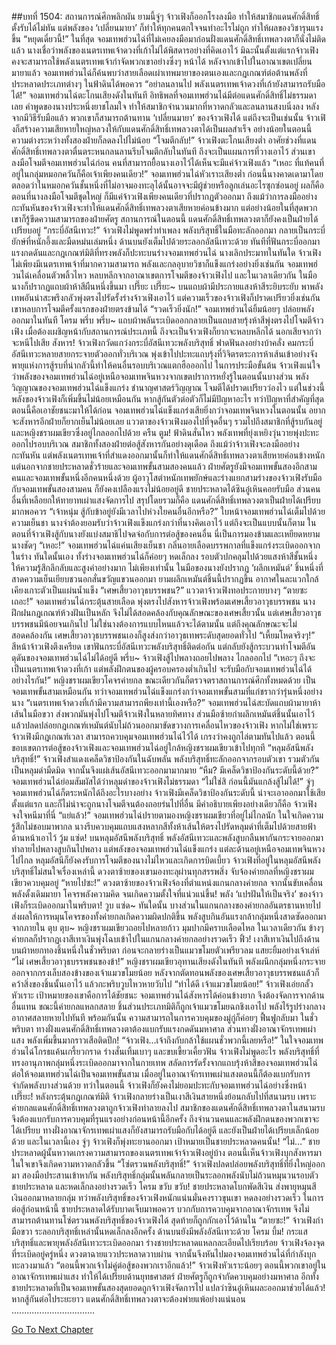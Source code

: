 ##บทที่ 1504: สถานการณ์ศึกพลิกผัน
ยามนี้จู่ๆ จ้าวเฟิงก็ออกโรงลงมือ ทำให้สมาชิกแดนศักดิ์สิทธิ์ตั้งรับได้ไม่ทัน
แต่พลังของ ‘เปลี่ยนมายา’ ก็ทำให้ทุกคนตกใจจนทำอะไรไม่ถูก ทำให้ผลของวิชารุนแรงขึ้น
“หยุดเดี๋ยวนี้!”
ในที่สุด จอมเทพฮ่วนไฉ่ที่ไม่เคยลงมือมาก่อนฝั่งแดนศักดิ์สิทธิ์เทพลวงตาก็นั่งไม่ติดแล้ว
นางเชื่อว่าพลังของเนตรเทพเจ้าดวงที่เก้าไม่ได้พิสดารอย่างที่คิดเอาไว้
มิฉะนั้นตั้งแต่แรกจ้าวเฟิงคงจะสามารถใช้พลังเนตรเทพเจ้ากำจัดพวกเขาอย่างซึ่งๆ หน้าได้
หลังจากเข้าไปในอาณาเขตเปลี่ยนมายาแล้ว จอมเทพฮ่วนไฉ่ก็ค้นพบว่าสายเลือดเผ่าเทพมายาของตนเองและกฎเกณฑ์ต่อต้านพลังที่ประหลาดประเภทต่างๆ ในฟ้าดินได้พอควร
“อย่าลนลานไป พลังเนตรเทพเจ้าดวงที่เก้ายังสามารถรับมือได้!”
จอมเทพฮ่วนไฉ่ตะโกนเสียงดังในทันที
อิทธิพลที่จอมเทพฮ่วนไฉ่มีต่อแดนศักดิ์สิทธิ์ไม่ธรรมดาเลย คำพูดของนางประหนึ่งยาชโลมใจ ทำให้สมาชิกจำนวนมากที่หวาดกลัวและลนลานสงบนิ่งลง
หลังจากมีวิธีรับมือแล้ว พวกเขาก็สามารถต้านทาน ‘เปลี่ยนมายา’ ของจ้าวเฟิงได้
แต่ถึงจะเป็นเช่นนั้น จ้าวเฟิงก็สร้างความเสียหายใหญ่หลวงให้กับแดนศักดิ์สิทธิ์เทพลวงตาได้เป็นผลสำเร็จ
อย่างน้อยในตอนนี้ ความต่างระหว่างทั้งสองฝ่ายก็ลดลงไปไม่น้อย
“โจมตีกลับ!”
จ้าวเฟิงตะโกนเสียงต่ำ
อาศัยช่วงที่แดนศักดิ์สิทธิ์เทพลวงตาตื่นตระหนกลนลานรีบโจมตีกลับในทันที ถึงจะเป็นแผนการที่วางเอาไว้
ส่วนเขาลงมือโจมตีจอมเทพฮ่วนไฉ่ก่อน คนที่สามารถยื้อนางเอาไว้ได้เห็นจะมีแค่จ้าวเฟิงแล้ว
“เหอะ ที่แท้คนที่อยู่ในกลุ่มหมอกควันก็คือเจ้าเพียงคนเดียว!”
จอมเทพฮ่วนไฉ่หัวเราะเสียงต่ำ
ก่อนนี้นางคาดเดามาโดยตลอดว่าในหมอกควันชั้นหนึ่งที่ไม่อาจมองทะลุได้นั้นอาจจะมีผู้ช่วยหรือลูกเล่นอะไรซุกซ่อนอยู่
ผลก็คือตอนที่นางลงมือโจมตีชุดใหญ่ ก็มีแค่จ้าวเฟิงเพียงคนเดียวที่ปรากฏตัวออกมา
ถึงแม้ว่าการลงมืออย่างกะทันหันของจ้าวเฟิงจะทำให้แดนศักดิ์สิทธิ์เทพลวงตาเสียหายค่อนข้างมาก แต่อย่างน้อยในที่สุดพวกเขาก็รู้ขีดความสามารถของฝ่ายศัตรู สถานการณ์ในตอนนี้ แดนศักดิ์สิทธิ์เทพลวงตาก็ยังคงเป็นฝ่ายได้เปรียบอยู่
“กระบี่อัสนีเทวะ!”
จ้าวเฟิงไม่พูดพร่ำทำเพลง พลังบริสุทธิ์ในมือทะลักออกมา กลายเป็นกระบี่ยักษ์ที่หนักอึ้งและมืดหม่นเล่มหนึ่ง ด้านบนยังเต็มไปด้วยระลอกอัสนีเทวะด้วย
ทันทีที่ฟันกระบี่ออกมา แรงกดดันและกฎเกณฑ์มิติที่ทรงพลังก็ปะทะบนร่างจอมเทพฮ่วนไฉ่
นางเลิกประมาทในทันใด
จ้าวเฟิงไม่เพียงมีเนตรเทพเจ้าที่มากความสามารถ พลังและกลอุบายวิชาก็แข็งแกร่งอย่างยิ่งเช่นกัน
จอมเทพฮ่วนไฉ่เคลื่อนตัวพลิ้วไหว หลบหลีกจากอาณาเขตการโจมตีของจ้าวเฟิงไป
และในเวลาเดียวกัน ในมือนางก็ปรากฏแถบผ้าห้าสีผืนหนึ่งขึ้นมา
เปรี๊ยะ เปรี๊ยะ~
บนแถบผ้ามีประกายแสงห้าสีระยิบระยับ พาพลังเทพอันน่าสะพรึงกลัวพุ่งตรงไปรัดรั้งร่างจ้าวเฟิงเอาไว้
แต่ความเร็วของจ้าวเฟิงก็ปราดเปรียวยิ่งเช่นกัน เขาหลบการโจมตีครั้งแรกของฝ่ายตรงข้ามได้
“รวดเร็วยิ่งนัก!”
จอมเทพฮ่วนไฉ่ยิ้มน้อยๆ ปล่อยพลังออกมาในทันที
โครม พรึ่บ พรึ่บ~
แถบผ้าพลันระเบิดออกกลายเป็นแถบสายรุ้งห้าสีพุ่งตรงไปโจมตีจ้าวเฟิง
เมื่อต้องเผชิญหน้ากับสถานการณ์ประเภทนี้ ถึงจะเป็นจ้าวเฟิงก็ยากจะหลบหลีกได้ นอกเสียจากว่าจะหนีไปเสีย
สังหาร!
จ้าวเฟิงกวัดแกว่งกระบี่อัสนีเทวะพลังบริสุทธิ์ ฟาดฟันลงอย่างบ้าคลั่ง
คมกระบี่อัสนีเทวะหลายสายกระจายตัวออกทั่วบริเวณ พุ่งเข้าไปปะทะแถบรุ้งที่วิจิตรตระการห้าเส้นเข้าอย่างจัง
พายุแห่งการสู้รบที่น่ากลัวนี้ทำให้คนอื่นรอบบริเวณแตกฮือออกไป
ในการประมือขั้นต้น จ้าวเฟิงแน่ใจว่าพลังของจอมเทพฮ่วนไฉ่อยู่เหนือจอมเทพจินหวงจากเขตปราการหยั่งรู้ในตอนนั้นบางส่วน พลังวิญญาณของจอมเทพฮ่วนไฉ่แข็งแกร่ง ชำนาญศาสตร์วิญญาณ โจมตีได้ปราดเปรียวว่องไว
แต่ในช่วงนี้พลังของจ้าวเฟิงก็เพิ่มขึ้นไม่น้อยเหมือนกัน หากสู้กันตัวต่อตัวก็ไม่มีปัญหาอะไร
ทว่าปัญหาที่สำคัญที่สุดตอนนี้คือเอาชัยชนะมาให้ได้ก่อน
จอมเทพฮ่วนไฉ่แข็งแกร่งเสียยิ่งกว่าจอมเทพจินหวงในตอนนั้น อยากจะสังหารอีกฝ่ายก็ยากเย็นไม่น้อยเลย
แววตาของจ้าวเฟิงมองไปที่จุดอื่นๆ รวมไปถึงสมาชิกที่สู้รบกันอยู่และหญิงชราผมเขียวซึ่งอยู่ไกลออกไปด้วย
ครืน ตูม!
ฟ้าดินสั่นไหว พลังเทพที่ยุ่งเหยิงวุ่นวายพุ่งปะทะออกไปรอบบริเวณ สมาชิกทั้งสองฝ่ายต่อสู้สังหารกันอย่างดุเดือด
ถึงแม้ว่าจ้าวเฟิงจะลงมืออย่างกะทันหัน แต่พลังเนตรเทพเจ้าที่สำแดงออกมานั้นก็ทำให้แดนศักดิ์สิทธิ์เทพลวงตาเสียหายค่อนข้างหนัก
แต่นอกจากชายประหลาดชั่วร้ายและจอมเทพขั้นสามสองคนแล้ว ฝ่ายศัตรูยังมีจอมเทพขั้นสองอีกสามคนและจอมเทพขั้นหนึ่งอีกคนหนึ่งด้วย
ผู้อาวุโสตำหนักเทพยักษ์และร่างแยกสามร่างของจ้าวเฟิงรับมือกับจอมเทพขั้นสองสามคน ก็ยังคงเปลืองแรงไม่น้อยอยู่ดี
ชายประหลาดได้ซินอู๋เหินคอยรับมือ ส่วนคนอื่นที่เหลือยกให้ทายาทเผ่าแสงจัดการไป
สรุปโดยรวมก็คือ แดนศักดิ์สิทธิ์เทพลวงตาเป็นฝ่ายได้เปรียบมากพอควร
“เจ้าหนุ่ม สู้กับข้าอยู่ยังมีเวลาไปห่วงใยคนอื่นอีกหรือ?”
ใบหน้าจอมเทพฮ่วนไฉ่เต็มไปด้วยความเย็นชา
นางจำต้องยอมรับว่าจ้าวเฟิงแข็งแกร่งกว่าที่นางคิดเอาไว้
แต่ถึงจะเป็นแบบนั้นก็ตาม ในตอนที่จ้าวเฟิงสู้กับนางยังแบ่งสมาธิไปจดจ่อกับการต่อสู้ของคนอื่น นี่เป็นการมองข้ามและเหยียดหยามนางชัดๆ
“เหอะ!”
จอมเทพฮ่วนไฉ่แค่นเสียงเย็นชา กลิ่นอายเลือดบรรพกาลที่แข็งแกร่งระเบิดออกจากในร่าง
ทันใดนั้นเอง ทั้งร่างจอมเทพฮ่วนไฉ่ก็ค่อยๆ หดเล็กลง รอบตัวปกคลุมไปด้วยแสงห้าสีชั้นหนึ่ง ให้ความรู้สึกลึกลับและสูงค่าอย่างมาก
ไม่เพียงเท่านั้น ในมือของนางยังปรากฏ ‘ผลึกเหมันต์’ ชิ้นหนึ่งที่สาดความเย็นเยียบชวนอกสั่นขวัญแขวนออกมา
ยามผลึกเหมันต์ชิ้นนี้ปรากฏขึ้น อากาศในละแวกใกล้เคียงเกาะตัวเป็นแผ่นน้ำแข็ง
“เศษเสี้ยวอาวุธบรรพชน?”
แววตาจ้าวเฟิงทอประกายบางๆ
“ตายซะเถอะ!”
จอมเทพฮ่วนไฉ่กระตุ้นสายเลือด พุ่งตรงไปสังหารจ้าวเฟิงพร้อมเศษเสี้ยวอาวุธบรรพชน
นางฝึกฝนกฎเกณฑ์ห้วงฝันเป็นหลัก จึงไม่ได้สอดคล้องกับคุณลักษณะของเศษเสี้ยวนั้น
แต่เศษเสี้ยวอาวุธบรรพชนมีน้อยจนเกินไป ไม่ใช่นางต้องการแบบไหนแล้วจะได้ตามนั้น แต่ถึงคุณลักษณะจะไม่สอดคล้องกัน เศษเสี้ยวอาวุธบรรพชนเองก็สูงส่งกว่าอาวุธเทพระดับสุดยอดทั่วไป
“เหี้ยมโหดจริงๆ!”
สีหน้าจ้าวเฟิงตึงเครียด เขาฟันกระบี่อัสนีเทวะพลังบริสุทธิ์ติดต่อกัน แต่กลับยังสู้กระบวนท่าโจมตีอันดุดันของจอมเทพฮ่วนไฉ่ไม่ได้อยู่ดี
พรึ่บ~
จ้าวเฟิงสู้ไปพลางถอยไปพลาง
ไกลออกไป
“เหอะๆ ถึงจะเป็นเนตรเทพเจ้าดวงที่เก้า แต่พลังฝึกตนของผู้ครอบครองต่ำเกินไป จะรับมือกับจอมเทพฮ่วนไฉ่ได้อย่างไรกัน!”
หญิงชราผมเขียวโคจรค่ายกล ขณะเดียวกันก็ตรวจตราสถานการณ์ศึกทั้งหมดด้วย
เป็นจอมเทพขั้นสามเหมือนกัน ทว่าจอมเทพฮ่วนไฉ่แข็งแกร่งกว่าจอมเทพขั้นสามที่แก่ชรากว่ารุ่นหนึ่งอย่างนาง
“เนตรเทพเจ้าดวงที่เก้ามีความสามารถพียงเท่านี้เองหรือ?”
จอมเทพฮ่วนไฉ่สะบัดแถบผ้ามายาห้าเส้นในมือขวา ส่งพวกมันพุ่งไปโจมตีจ้าวเฟิงในหลายทิศทาง ส่วนมือซ้ายกำผลึกเหมันต์ชิ้นนั้นเอาไว้ แล้วปลดปล่อยกฎเกณฑ์เหมันต์นับไม่ถ้วนออกมาขัดขวางการเคลื่อนไหวของจ้าวเฟิง
หากไม่ใช่เพราะจ้าวเฟิงมีกฎเกณฑ์เวลา สามารถควบคุมจอมเทพฮ่วนไฉ่ไว้ได้ เกรงว่าคงถูกไล่ตามทันไปแล้ว
ตอนนี้ขอบเขตการต่อสู้ของจ้าวเฟิงและจอมเทพฮ่วนไฉ่อยู่ใกล้หญิงชราผมเขียวเข้าไปทุกที
“หลุมอัสนีพลังบริสุทธิ์!”
จ้าวเฟิงสำแดงเคล็ดวิชาป้องกันในฉับพลัน
พลังบริสุทธิ์ทะลักออกจากรอบตัวเขา รวมตัวกันเป็นหลุมดำมืดมิด จากนั้นจึงแผ่เส้นอัสนีเทวะออกมามากมาย
“หืม? มีเคล็ดวิชาป้องกันระดับนี้ด้วย?”
จอมเทพฮ่วนไฉ่ย่อมสัมผัสได้ว่าหลุมดำของจ้าวเฟิงไม่ธรรมดา
“ไม่ใช่สิ ก่อนนี้มันแกล้งสู้ไม่ได้!”
จู่ๆ จอมเทพฮ่วนไฉ่ก็ตระหนักได้ถึงอะไรบางอย่าง
จ้าวเฟิงมีเคล็ดวิชาป้องกันระดับนี้ น่าจะเอาออกมาใช้เสียตั้งแต่แรก และก็ไม่น่าจะถูกนางโจมตีจนต้องถอยร่นไปที่อื่น
มีคำอธิบายเพียงอย่างเดียวก็คือ จ้าวเฟิงจงใจหนีมาที่นี่
“แย่แล้ว!”
จอมเทพฮ่วนไฉ่ปรายตามองหญิงชราผมเขียวที่อยู่ไม่ไกลนัก ในใจเกิดความรู้สึกไม่ชอบมาพากล
นางรีบควบคุมแถบแสงหลากสีทั้งห้าเส้นให้ตรงไปรัดหลุมดำที่เต็มไปด้วยสายฟ้าด้านหน้าเอาไว้
วู้ม แซ่ด!
บนหลุมอัสนีพลังบริสุทธิ์ พลังอัสนีเทวะและพลังสูบกลืนพากันกระจายออกมา ทำลายไปพลางสูบกินไปพลาง
แต่พลังของจอมเทพฮ่วนไฉ่แข็งแกร่ง แต่ละด้านอยู่เหนือจอมเทพจินหวงไปไกล หลุมอัสนีก็ยังคงรับการโจมตีของนางไม่ไหวและเกิดการบิดเบี้ยว
จ้าวเฟิงที่อยู่ในหลุมอัสนีพลังบริสุทธิ์ไม่สนใจเรื่องเหล่านี้
ดวงตาซ้ายของเขามองทะลุผ่านทุกสรรพสิ่ง จับจ้องค่ายกลที่หญิงชราผมเขียวควบคุมอยู่
“หายไปซะ!”
ดวงตาซ้ายของจ้าวเฟิงจ้องที่ตำแหน่งแกนกลางค่ายกล
จากนั้นขับเคลื่อนพลังดั้งเดิมมายา โคจรพลังความคิด จนเกิดความตั้งใจที่แน่วแน่ขึ้น!
พลัง ‘แปรฝันให้เป็นจริง’ ของจ้าวเฟิงก็ระเบิดออกมาในพริบตา!
วูบ แซ่ด~
ทันใดนั้น บางส่วนในแกนกลางของค่ายกลอันตรธานหายไป ส่งผลให้การหมุนโคจรของทั้งค่ายกลเกิดความผิดปกติขึ้น
พลังสูบกินอันแรงกล้ากลุ่มหนึ่งสาดซัดออกมาจากภายใน
ตุบ ตุบ~
หญิงชราผมเขียวถอยไปหลายก้าว มุมปากมีคราบเลือดไหล
ในเวลาเดียวกัน ข้างๆ ค่ายกลก็ปรากฏเงาสีเทาเงินพุ่งโฉบเข้าไปในแกนกลางค่ายกลอย่างรวดเร็ว
ฟิ้ว!
เงาสีเทาเงินไปถึงด้านบนผ้าหยกทองชิ้นหนึ่งในชั่วพริบตา ก่อนจะกลายร่างเป็นแมวขโมยตัวเพรียวลม แสยะยิ้มอย่างเจ้าเล่ห์
“ไม่ เศษเสี้ยวอาวุธบรรพชนของข้า!”
หญิงชราผมเขียวอุทานเสียงดังในทันที
พลังผนึกกลุ่มหนึ่งกระจายออกจากกรงเล็บสองข้างของเจ้าแมวขโมยน้อย หลังจากตัดทอนพลังของเศษเสี้ยวอาวุธบรรพชนแล้วก็คว้าสิ่งของชิ้นนั้นเอาไว้ แล้วกะพริบวูบไหวหายวับไป
“ทำได้ดี เจ้าแมวขโมยน้อย!”
จ้าวเฟิงเอ่ยกลั้วหัวเราะ
เป้าหมายของเขาคือการได้ชัยชนะ จอมเทพฮ่วนไฉ่สังหารได้ค่อนข้างยาก จึงต้องจัดการจากด้านอื่นแทน
ขณะนี้ค่ายกลแหลกสลาย ชิ้นส่วนประเภทมิติก็ถูกเจ้าแมวขโมยฉกชิงเอาไป
พลังไร้รูปร่างกลางอากาศสลายหายไปทันที
พร้อมกันนั้น ความสามารถในการควบคุมของมู่กู่ก็ค่อยๆ ฟื้นฟูกลับมา
ในชั่วพริบตา ทางฝั่งแดนศักดิ์สิทธิ์เทพลวงตาต้องแบกรับแรงกดดันมหาศาล ส่วนทางฝั่งอาณาจักรเทพเผ่าแสง พลังเพิ่มขึ้นมากราวเสือติดปีก!
“จ้าวเฟิง…เจ้าถึงกับกล้าใช้แผนชั่วพวกนี้เลยหรือ!”
ในใจจอมเทพฮ่วนไฉ่โกรธแค้นเกรี้ยวกราด ร่างสั่นเทิ้มเบาๆ และขบเขี้ยวเคี้ยวฟัน
จ้าวเฟิงไม่พูดอะไร พลังบริสุทธิ์ที่ทรงอานุภาพกลุ่มหนึ่งระเบิดออกมาจากในกายเทพ สลัดการรัดรั้งจากแถบรุ้งห้าสีของจอมเทพฮ่วนไฉ่
ต่อให้จอมเทพฮ่วนไฉ่เป็นจอมเทพขั้นสาม เมื่ออยู่ในอาณาจักรเทพเผ่าแสงตอนนี้ก็ต้องแบกรับการจำกัดพลังบางส่วนด้วย
ทว่าในตอนนี้ จ้าวเฟิงก็ยังคงไม่ยอมปะทะกับจอมเทพฮ่วนไฉ่อย่างซึ่งหน้า
เปรี๊ยะ!
หลังกระตุ้นกฎเกณฑ์มิติ จ้าวเฟิงกลายร่างเป็นเงาสีเงินสายหนึ่งย้อนกลับไปที่สนามรบ
เพราะค่ายกลแดนศักดิ์สิทธิ์เทพลวงตาถูกจ้าวเฟิงทำลายลงไป สมาชิกของแดนศักดิ์สิทธิ์เทพลวงตาในสนามรบจึงต้องแบกรับการควบคุมที่รุนแรงอย่างก่อนหน้านี้อีกครั้ง
ถึงจำนวนคนและพลังฝึกตนของพวกเขาจะได้เปรียบ ทางฝั่งอาณาจักรเทพเผ่าแสงก็ยังสามารถรับมือกับได้อยู่ดี และยังเป็นฝ่ายได้เปรียบเล็กน้อยด้วย
และในเวลานี้เอง จู่ๆ จ้าวเฟิงก็พุ่งทะยานออกมา เป้าหมายเป็นชายประหลาดคนนั้น!
“ไม่…”
ชายประหลาดผู้นั้นหวาดเกรงความสามารถของเนตรเทพเจ้าจ้าวเฟิงอยู่บ้าง
ตอนนี้เห็นจ้าวเฟิงบุกสังหารมา ในใจเขาจึงเกิดความหวาดกลัวขึ้น
“โซ่ตรวนพลังบริสุทธิ์!”
จ้าวเฟิงปลดปล่อยพลังบริสุทธิ์ที่ยิ่งใหญ่ออกมา สองมือประสานเข้าหากัน
พลังบริสุทธิ์กลุ่มนั้นพลันกลายเป็นระลอกพลังนับไม่ถ้วนหมุนวนรอบตัวชายประหลาด และหดเล็กลงอย่างรวดเร็ว
โครม ขวับ ขวับ!
ชายประหลาดโบกพัดสีเงิน ส่งพายุหมุนสีเงินออกมาหลายกลุ่ม
ทว่าพลังบริสุทธิ์ของจ้าวเฟิงหนักแน่นมั่นคงราวขุนเขา หดลงอย่างรวดเร็ว
ในการต่อสู้ก่อนหน้านี้ ชายประหลาดได้รับบาดเจ็บมาพอควร บวกกับการควบคุมจากอาณาจักรเทพ จึงไม่สามารถต้านทานโซ่ตรวนพลังบริสุทธิ์ของจ้าวเฟิงได้ สุดท้ายก็ถูกกักเอาไว้ด้านใน
“ตายซะ!”
จ้าวเฟิงกำมือขวา ระลอกบริสุทธิ์เหล่านั้นหดเล็กลงอีกครั้ง ด้านบนยังมีพลังอัสนีเทวะด้วย
โครม บึ้ม!
กระแสบริสุทธิ์และพายุพลังอัสนีเทวะระเบิดออกมา ร่างชายประหลาดแหลกละเอียดไปเรียบร้อย
จ้าวเฟิงจ้องจุดที่ระเบิดอยู่ครู่หนึ่ง ดวงตาฉายแววประหลาดวาบผ่าน จากนั้นจึงหันไปมองจอมเทพฮ่วนไฉ่ที่กำลังบุกทะลวงมาแล้ว
“ตอนนี้พวกเจ้าไม่คู่ต่อสู้ของพวกเราอีกแล้ว!”
จ้าวเฟิงหัวเราะน้อยๆ
ตอนนี้พวกเขาอยู่ในอาณาจักรเทพเผ่าแสง ทำให้ได้เปรียบด้านยุทธศาสตร์ ฝ่ายศัตรูก็ถูกจำกัดควบคุมอย่างมหาศาล
อีกทั้งชายประหลาดที่เป็นจอมเทพขั้นสองสุดยอดถูกจ้าวเฟิงจัดการไป แปลว่าซินอู๋เหินผละออกมาช่วยได้แล้ว!
หากสู้กันต่อไประยะยาว แดนศักดิ์สิทธิ์เทพลวงตาจะต้องพ่ายแพ้อย่างแน่นอน
.................................


[Go To Next Chapter]( ./361.md)